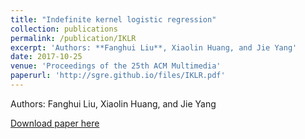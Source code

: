 ```yaml
---
title: "Indefinite kernel logistic regression"
collection: publications
permalink: /publication/IKLR
excerpt: 'Authors: **Fanghui Liu**, Xiaolin Huang, and Jie Yang'
date: 2017-10-25
venue: 'Proceedings of the 25th ACM Multimedia'
paperurl: 'http://sgre.github.io/files/IKLR.pdf'
---
```

Authors: Fanghui Liu, Xiaolin Huang, and Jie Yang

[Download paper here](http://sgre.github.io/files/IKLR.pdf)

